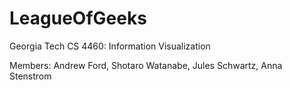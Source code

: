 # LeagueOfGeeks
Georgia Tech
CS 4460: Information Visualization


Members:
  Andrew Ford, Shotaro Watanabe, Jules Schwartz, Anna Stenstrom
